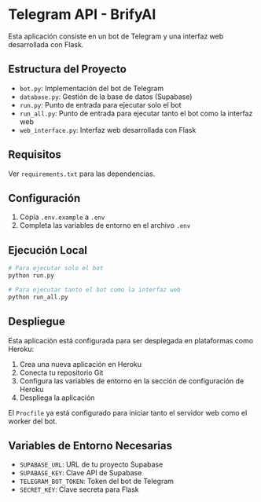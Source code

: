 # Telegram API - BrifyAI

Esta aplicación consiste en un bot de Telegram y una interfaz web desarrollada con Flask.

## Estructura del Proyecto

- `bot.py`: Implementación del bot de Telegram
- `database.py`: Gestión de la base de datos (Supabase)
- `run.py`: Punto de entrada para ejecutar solo el bot
- `run_all.py`: Punto de entrada para ejecutar tanto el bot como la interfaz web
- `web_interface.py`: Interfaz web desarrollada con Flask

## Requisitos

Ver `requirements.txt` para las dependencias.

## Configuración

1. Copia `.env.example` a `.env`
2. Completa las variables de entorno en el archivo `.env`

## Ejecución Local

```bash
# Para ejecutar solo el bot
python run.py

# Para ejecutar tanto el bot como la interfaz web
python run_all.py
```

## Despliegue

Esta aplicación está configurada para ser desplegada en plataformas como Heroku:

1. Crea una nueva aplicación en Heroku
2. Conecta tu repositorio Git
3. Configura las variables de entorno en la sección de configuración de Heroku
4. Despliega la aplicación

El `Procfile` ya está configurado para iniciar tanto el servidor web como el worker del bot.

## Variables de Entorno Necesarias

- `SUPABASE_URL`: URL de tu proyecto Supabase
- `SUPABASE_KEY`: Clave API de Supabase
- `TELEGRAM_BOT_TOKEN`: Token del bot de Telegram
- `SECRET_KEY`: Clave secreta para Flask

